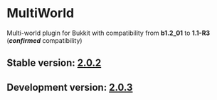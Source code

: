 # MultiWorld
Multi-world plugin for Bukkit with compatibility from **b1.2_01** to **1.1-R3** (**_confirmed_** compatibility)

## Stable version: [2.0.2](https://github.com/Moresteck/MultiWorld/releases/tag/2.0.2/)

## Development version: [2.0.3](https://github.com/Moresteck/MultiWorld/releases/tag/2.0.3/)